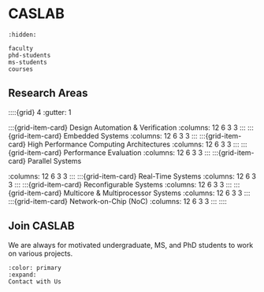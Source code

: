 # CASLAB

```{toctree}
:hidden:

faculty
phd-students
ms-students
courses

```

## Research Areas

::::{grid} 4
:gutter: 1

:::{grid-item-card} Design Automation & Verification
:columns: 12 6 3 3
:::
:::{grid-item-card} Embedded Systems
:columns: 12 6 3 3
:::
:::{grid-item-card} High Performance Computing Architectures
:columns: 12 6 3 3
:::
:::{grid-item-card} Performance Evaluation
:columns: 12 6 3 3
:::
:::{grid-item-card} Parallel Systems

:columns: 12 6 3 3
:::
:::{grid-item-card} Real-Time Systems
:columns: 12 6 3 3
:::
:::{grid-item-card} Reconfigurable Systems
:columns: 12 6 3 3
:::
:::{grid-item-card} Multicore & Multiprocessor Systems
:columns: 12 6 3 3
:::
:::{grid-item-card} Network-on-Chip (NoC)
:columns: 12 6 3 3
:::
::::

## Join CASLAB

We are always for motivated undergraduate, MS, and PhD students to work on various projects.

```{button-link} faculty
:color: primary
:expand:
Contact with Us
```
